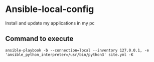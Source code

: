 # Ansible-local-config
Install and update my applications in my pc

## Command to execute ##
`ansible-playbook -b --connection=local --inventory 127.0.0.1, -e 'ansible_python_interpreter=/usr/bin/python3' site.yml -K`
